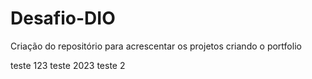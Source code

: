 # Desafio-DIO
Criação do repositório para acrescentar os projetos criando o portfolio

teste 123
teste 2023
teste 2
